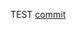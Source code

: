 TEST
[commit](https://github.com/PeterFumelli/gitlab-hw-/commit/61ba4abf11bd2160d63ebb2c584b3b7408516806)

